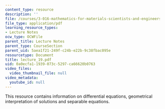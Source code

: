 ```yaml
---
content_type: resource
description: ''
file: /courses/3-016-mathematics-for-materials-scientists-and-engineers-fall-2005/0a0ecfa11939073c5297ca66620b0763_lecture_19.pdf
file_type: application/pdf
learning_resource_types:
- Lecture Notes
ocw_type: OCWFile
parent_title: Lecture Notes
parent_type: CourseSection
parent_uid: 5aea1f21-249f-c24b-e22b-9c38fbac095e
resourcetype: Document
title: lecture_19.pdf
uid: 0a0ecfa1-1939-073c-5297-ca66620b0763
video_files:
  video_thumbnail_file: null
video_metadata:
  youtube_id: null
---
```

This resource contains information on differential equations, geometrical interpretation of solutions and separable equations.